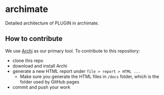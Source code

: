 # archimate
Detailed architecture of PLUGIN in archimate.

## How to contribute

We use [Archi](https://www.archimatetool.com) as our primary tool. To contribute to this repository:
- clone this repo
- download and install Archi
- generate a new HTML report under `file > report > HTML ...`
  - Make sure you generate the HTML files in `/docs` folder, which is the folder used by GitHub pages
- commit and push your work
